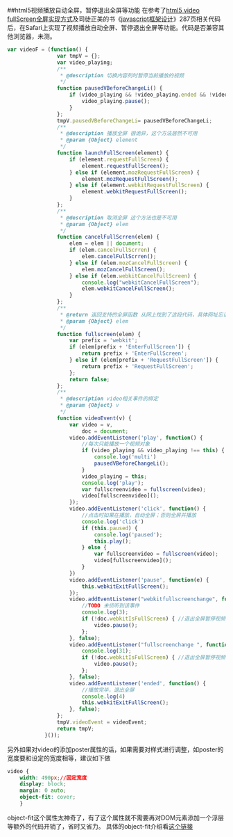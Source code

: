 ##html5视频播放自动全屏，暂停退出全屏等功能
在参考了[html5 video fullScreen全屏实现方式](http://my.oschina.net/ososchina/blog/349660)及司徒正美的书《[javascript框架设计](https://s.taobao.com/search?q=javascript%E6%A1%86%E6%9E%B6%E8%AE%BE%E8%AE%A1&commend=all&ssid=s5-e&search_type=item&sourceId=tb.index&spm=a21bo.7724922.8452-taobao-item.2&initiative_id=tbindexz_20150810)》287页相关代码后，在Safari上实现了视频播放自动全屏、暂停退出全屏等功能。代码是否兼容其他浏览器，未测。
```javascript
var videoF = (function() {
				var tmpV = {};
				var video_playing;
				/**
				 * @description 切换内容列时暂停当前播放的视频
				 */
				function pausedVBeforeChangeLi() {
					if (video_playing && !video_playing.ended && !video_playing.paused) {
						video_playing.pause();
					}
				};
				tmpV.pausedVBeforeChangeLi=	pausedVBeforeChangeLi;
				/**
				 * @description 播放全屏 很诡异，这个方法居然不可用
				 * @param {Object} element
				 */
				function launchFullScreen(element) {
					if (element.requestFullScreen) {
						element.requestFullScreen();
					} else if (element.mozRequestFullScreen) {
						element.mozRequestFullScreen();
					} else if (element.webkitRequestFullScreen) {
						element.webkitRequestFullScreen();
					}
				};
				/**
				 * @description 取消全屏 这个方法也是不可用
				 * @param {Object} elem
				 */
				function cancelFullScrren(elem) {
					elem = elem || document;
					if (elem.cancelFullScrren) {
						elem.cancelFullScrren();
					} else if (elem.mozCancelFullScreen) {
						elem.mozCancelFullScreen();
					} else if (elem.webkitCancelFullScreen) {
						console.log("webkitCancelFullScreen");
						elem.webkitCancelFullScreen();
					}
				};
				/**
				 * @return 返回支持的全屏函数 从网上找到了这段代码，具体网址忘记了，返回支持的全屏方法，在Safari上可用
				 * @param {Object} elem
				 */
				function fullscreen(elem) {
					var prefix = 'webkit';
					if (elem[prefix + 'EnterFullScreen']) {
						return prefix + 'EnterFullScreen';
					} else if (elem[prefix + 'RequestFullScreen']) {
						return prefix + 'RequestFullScreen';
					};
					return false;
				};
				/**
				 * @description video相关事件的绑定
				 * @param {Object} v
				 */
				function videoEvent(v) {
					var video = v,
						doc = document;
					video.addEventListener('play', function() {
						//每次只能播放一个视频对象
						if (video_playing && video_playing !== this) {
							console.log('multi')
							pausedVBeforeChangeLi();
						}
						video_playing = this;
						console.log('play');
						var fullscreenvideo = fullscreen(video);
						video[fullscreenvideo]();
					});
					video.addEventListener('click', function() {
                    	//点击时如果在播放，自动全屏；否则全屏并播放
						console.log('click')
						if (this.paused) {
							console.log('paused');
							this.play();
						} else {
							var fullscreenvideo = fullscreen(video);
							video[fullscreenvideo]();
						}
					})
					video.addEventListener('pause', function(e) {
						this.webkitExitFullScreen();
					});
					video.addEventListener("webkitfullscreenchange", function(e) {
                    	//TODO 未侦听到该事件
						console.log(3);
						if (!doc.webkitIsFullScreen) { //退出全屏暂停视频
							video.pause();
						};
					}, false);
					video.addEventListener("fullscreenchange ", function(e) {
						console.log(31);
						if (!doc.webkitIsFullScreen) { //退出全屏暂停视频
							video.pause();
						};
					}, false);
					video.addEventListener('ended', function() {
                    	//播放完毕，退出全屏
						console.log(4)
						this.webkitExitFullScreen();
					}, false);
				};
				tmpV.videoEvent = videoEvent;
				return tmpV;
			}());
```

另外如果对video的添加poster属性的话，如果需要对样式进行调整，如poster的宽度要和设定的宽度相等，建议如下做
```CSS
video {
	width: 490px;//固定宽度
	display: block;
	margin: 0 auto;
	object-fit: cover;
	}
```
object-fit这个属性太神奇了，有了这个属性就不需要再对DOM元素添加一个浮层等额外的代码开销了，省时又省力。
具体的object-fit介绍看[这个链接](http://www.w3cplus.com/css3/css3-object-fit-and-object-position-properties.html)